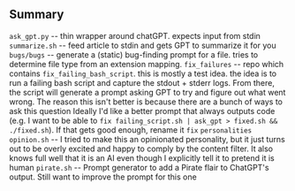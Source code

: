## Summary
`ask_gpt.py`   -- thin wrapper around chatGPT. expects input from stdin
`summarize.sh` -- feed article to stdin and gets GPT to summarize it for you
`bugs/bugs`    -- generate a (static) bug-finding prompt for a file. tries to determine file type from an extension mapping.
`fix_failures` -- repo which contains `fix_failing_bash_script`. this is mostly a test idea. the idea is
                  to run a failing bash script and capture the stdout + stderr logs. From there, the
                  script will generate a prompt asking GPT to try and figure out what went wrong. The
                  reason this isn't better is because there are a bunch of ways to ask this question
                  Ideally I'd like a better prompt that always outputs code (e.g. I want to be able to
                  `fix failing_script.sh | ask_gpt > fixed.sh && ./fixed.sh`). If that gets good enough,
                  rename it `fix`
`personalities`
  `opinion.sh` -- I tried to make this an opinionated personality, but it just turns out to be
                  overly excited and happy to comply by the content filter. It also knows full well
                  that it is an AI even though I explicitly tell it to pretend it is human
  `pirate.sh`  -- Prompt generator to add a Pirate flair to ChatGPT's output. Still want to improve
                  the prompt for this one
